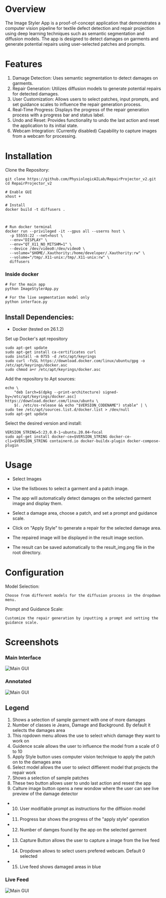 # Overview
The Image Styler App is a proof-of-concept application that demonstrates a computer vision pipeline for textile defect detection and repair projection using deep learning techniques such as semantic segmentation and diffusion models. The app is designed to detect damages on garments and generate potential repairs using user-selected patches and prompts.

# Features
1. Damage Detection: Uses semantic segmentation to detect damages on garments.
2. Repair Generation: Utilizes diffusion models to generate potential repairs for detected damages.
3. User Customization: Allows users to select patches, input prompts, and set guidance scales to influence the repair generation process.
4. Real-Time Progress: Displays the progress of the repair generation process with a progress bar and status label.
5. Undo and Reset: Provides functionality to undo the last action and reset the application to its initial state.
6. Webcam Integration: (Currently disabled) Capability to capture images from a webcam for processing.

# Installation
Clone the Repository:

    git clone https://github.com/PhysiologicAILab/RepairProjector_v2.git
    cd RepairProjector_v2
    
    # Enable GUI 
    xhost +
    
    # Install 
    docker build -t diffusers .
    
    
    
    # Run docker terminal
    docker run --privileged -it --gpus all --userns host \
      -p 55555:22 --net=host \
      --env="DISPLAY" \
      --env="QT_X11_NO_MITSHM=1" \
      --device /dev/video0:/dev/video0 \
      --volume="$HOME/.Xauthority:/home/developer/.Xauthority:rw" \
      --volume="/tmp/.X11-unix:/tmp/.X11-unix:rw" \
      diffusers

### Inside docker
    # For the main app
    python ImageStylerApp.py

    # For the live segmentation model only 
    python interface.py
    

## Install Dependencies:

- Docker (tested on 26.1.2)

Set up Docker's apt repository

    sudo apt-get update
    sudo apt-get install ca-certificates curl
    sudo install -m 0755 -d /etc/apt/keyrings
    sudo curl -fsSL https://download.docker.com/linux/ubuntu/gpg -o /etc/apt/keyrings/docker.asc
    sudo chmod a+r /etc/apt/keyrings/docker.asc

Add the repository to Apt sources:

    echo \
        "deb [arch=$(dpkg --print-architecture) signed-by=/etc/apt/keyrings/docker.asc] https://download.docker.com/linux/ubuntu \
        $(. /etc/os-release && echo "$VERSION_CODENAME") stable" | \
    sudo tee /etc/apt/sources.list.d/docker.list > /dev/null
    sudo apt-get update

Select the desired version and install:

    VERSION_STRING=5:23.0.0-1~ubuntu.20.04~focal
    sudo apt-get install docker-ce=$VERSION_STRING docker-ce-cli=$VERSION_STRING containerd.io docker-buildx-plugin docker-compose-plugin




# Usage
- Select Images

- Use the listboxes to select a garment and a patch image.


- The app will automatically detect damages on the selected garment image and display them.


- Select a damage area, choose a patch, and set a prompt and guidance scale.

- Click on "Apply Style" to generate a repair for the selected damage area.



- The repaired image will be displayed in the result image section.
- The result can be saved automatically to the result_img.png file in the root directory.

# Configuration
Model Selection:

    Choose from different models for the diffusion process in the dropdown menu.
Prompt and Guidance Scale:

    Customize the repair generation by inputting a prompt and setting the guidance scale.

# Screenshots

### Main Interface
![Main GUI](repairProjector.png?raw=true "Interface")


### Annotated
![Main GUI](web_live_fusion_annt.png?raw=true "Annotated")

## Legend
 1. Shows a selection of sample garment with one of more damages
 2. Number of classes ie Jeans, Damage and Background. By default it selects the damages area 
 3. This ropdown menu allows the use to select which damage they want to work on
 4. Guidence scale allows the user to influence the model from a scale of 0 to 10
 5. Apply Style button uses computer vision technique to apply the patch on to the damages area
 6. Select model allows the user to select diffierent model that projects the repair work
 7. Shows a selection of sample patches 
 8. These two button allows user to undo last action and resest the app
 9. Calture image button opens a new wondow where the user can see live preview of the damage detector 
- 10. User modifiable prompt as instructions for the diffision model 
- 11. Progress bar shows the progress of the "apply style" operation
- 12. Number of damges found by the app on the selected garment
- 13. Capture Button allows the user to capture a image from the live feed
- 14. Dropdown allows to select users prefered webcam. Default 0 selected
- 15. Live feed shows damaged areas in blue 


### Live Feed
![Main GUI](webcam_live_feed_annt.png?raw=true "Annotated")




